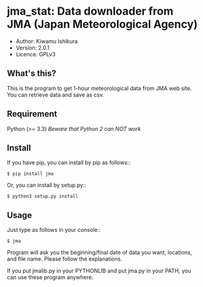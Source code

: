 jma_stat: Data downloader from JMA (Japan Meteorological Agency)
================================================================

* Author: Kiwamu Ishikura
* Version: 2.0.1
* Licence: GPLv3

What's this?
------------
This is the program to get 1-hour meteorological data from JMA web site. You can retrieve data and save as csv.

Requirement
-----------
Python (>= 3.3)
*Beware that Python 2 can NOT work*

Install
-------
If you have pip, you can install by pip as follows::

```
$ pip install jma
```

Or, you can install by setup.py::

```
$ python3 setup.py install
```

Usage
-----
Just type as follows in your console::
```
$ jma
```

Program will ask you the beginning/final date of data you want, locations, and file name. Please follow the explanations.

If you put jmalib.py in your PYTHONLIB and put jma.py in your PATH, you can use these program anywhere. 

